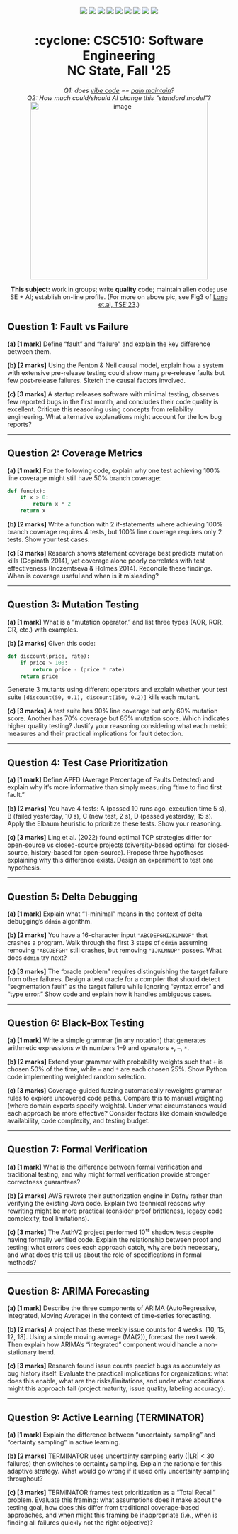 <p align="center">
  <a href="https://github.com/txt/se25fall/blob/main/README.md#top"><img src="https://img.shields.io/badge/Home-%23ff5733?style=flat-square&logo=home&logoColor=white" /></a>
  <a href="/docs/syllabus.md#top"><img src="https://img.shields.io/badge/Syllabus-%230055ff?style=flat-square&logo=openai&logoColor=white" /></a>
  <a href="https://docs.google.com/spreadsheets/d/1E7H6IiFEV0WIooE1biPB7VVrdaEtBh6yXC-2nrwPKCY/edit?gid=0#gid=0"><img src="https://img.shields.io/badge/Teams1-%23ffd700?style=flat-square&logo=users&logoColor=white" /></a>
  <a href="https://docs.google.com/spreadsheets/d/1i0fNqKea0LzqmB-h8gtOrnF0MM-qt560goU4QkRw8BA/edit?usp=sharing"><img src="https://img.shields.io/badge/Teams2-%23ffcc00?style=flat-square&logo=users&logoColor=white" /></a>
  <a href="https://moodle-courses2527.wolfware.ncsu.edu/course/view.php?id=4690&bp=s"><img src="https://img.shields.io/badge/One-%23dc143c?style=flat-square&logo=moodle&logoColor=white" /></a>
  <a href="https://moodle-courses2527.wolfware.ncsu.edu/course/view.php?id=4691&bp=s"><img src="https://img.shields.io/badge/Two-%23b22222?style=flat-square&logo=moodle&logoColor=white" /></a>
  <a href="https://discord.gg/YnAw7uZxAD"><img src="https://img.shields.io/badge/Chat-%23008080?style=flat-square&logo=discord&logoColor=white" /></a>
  <a href="https://ncsu.hosted.panopto.com/Panopto/Pages/Sessions/List.aspx?folderID=7b1bbb56-937c-42a1-96b4-b33e0134710f"><img src="https://img.shields.io/badge/Vids-%23ffa500?style=flat-square&logo=youtube&logoColor=white" /></a>
  <a href="/LICENSE.md"><img src="https://img.shields.io/badge/©%20timm%202025-%234b4b4b?style=flat-square&logoColor=white" /></a></p>
<h1 align="center">:cyclone: CSC510: Software Engineering<br>NC State, Fall '25</h1>
<p align="center"><em>Q1: does <a href="https://x.com/karpathy/status/1886192184808149383?lang=en">vibe code</a> == <a href="https://docs.google.com/presentation/d/1O6fZa0MbuNPVfbQV0eENzuYL-2YdIr-LRawhC92gSJE/present?slide=2">pain maintain</a>?</em><br>
<em> Q2: How much could/should AI change this "standard model"?</em><br>
<img width="400" alt="image" src="https://github.com/user-attachments/assets/acde700e-1d4d-4002-94a2-1d8aa08914e2"></p>
<p align="center"><b>This subject:</b> work in groups; write <b>quality</b> code;
maintain alien code; use SE + AI; establish on-line profile.
(For more on above pic, see Fig3 of <a href="https://doi.org/10.1109/TSE.2023.3339383">Long et.al, TSE'23</a>.)</p>



## **Question 1: Fault vs Failure**

**(a) [1 mark]**
Define “fault” and “failure” and explain the key difference between them.

**(b) [2 marks]**
Using the Fenton & Neil causal model, explain how a system with extensive pre-release testing could show many pre-release faults but few post-release failures. Sketch the causal factors involved.

**(c) [3 marks]**
A startup releases software with minimal testing, observes few reported bugs in the first month, and concludes their code quality is excellent. Critique this reasoning using concepts from reliability engineering. What alternative explanations might account for the low bug reports? 

---

## **Question 2: Coverage Metrics**

**(a) [1 mark]**
For the following code, explain why one test achieving 100% line coverage might still have 50% branch coverage:

```python
def func(x):
    if x > 0:
        return x * 2
    return x
```

**(b) [2 marks]**
Write a function with 2 if-statements where achieving 100% branch coverage requires 4 tests, but 100% line coverage requires only 2 tests. Show your test cases.

**(c) [3 marks]**
Research shows statement coverage best predicts mutation kills (Gopinath 2014), yet coverage alone poorly correlates with test effectiveness (Inozemtseva & Holmes 2014). Reconcile these findings. When is coverage useful and when is it misleading? 

---

## **Question 3: Mutation Testing**

**(a) [1 mark]**
What is a “mutation operator,” and list three types (AOR, ROR, CR, etc.) with examples.

**(b) [2 marks]**
Given this code:

```python
def discount(price, rate):
    if price > 100:
        return price - (price * rate)
    return price
```

Generate 3 mutants using different operators and explain whether your test suite `[discount(50, 0.1), discount(150, 0.2)]` kills each mutant.

**(c) [3 marks]**
A test suite has 90% line coverage but only 60% mutation score. Another has 70% coverage but 85% mutation score. Which indicates higher quality testing? Justify your reasoning considering what each metric measures and their practical implications for fault detection. 

---

## **Question 4: Test Case Prioritization**

**(a) [1 mark]**
Define APFD (Average Percentage of Faults Detected) and explain why it’s more informative than simply measuring “time to find first fault.”

**(b) [2 marks]**
You have 4 tests: A (passed 10 runs ago, execution time 5 s), B (failed yesterday, 10 s), C (new test, 2 s), D (passed yesterday, 15 s). Apply the Elbaum heuristic to prioritize these tests. Show your reasoning.

**(c) [3 marks]**
Ling et al. (2022) found optimal TCP strategies differ for open-source vs closed-source projects (diversity-based optimal for closed-source, history-based for open-source). Propose three hypotheses explaining why this difference exists. Design an experiment to test one hypothesis. 

---

## **Question 5: Delta Debugging**

**(a) [1 mark]**
Explain what “1-minimal” means in the context of delta debugging’s `ddmin` algorithm.

**(b) [2 marks]**
You have a 16-character input `"ABCDEFGHIJKLMNOP"` that crashes a program. Walk through the first 3 steps of `ddmin` assuming removing `"ABCDEFGH"` still crashes, but removing `"IJKLMNOP"` passes. What does `ddmin` try next?

**(c) [3 marks]**
The “oracle problem” requires distinguishing the target failure from other failures. Design a test oracle for a compiler that should detect “segmentation fault” as the target failure while ignoring “syntax error” and “type error.” Show code and explain how it handles ambiguous cases. 

---

## **Question 6: Black-Box Testing**

**(a) [1 mark]**
Write a simple grammar (in any notation) that generates arithmetic expressions with numbers 1–9 and operators `+`, `–`, `*`.

**(b) [2 marks]**
Extend your grammar with probability weights such that `+` is chosen 50% of the time, while `–` and `*` are each chosen 25%. Show Python code implementing weighted random selection.

**(c) [3 marks]**
Coverage-guided fuzzing automatically reweights grammar rules to explore uncovered code paths. Compare this to manual weighting (where domain experts specify weights). Under what circumstances would each approach be more effective? Consider factors like domain knowledge availability, code complexity, and testing budget. 

---

## **Question 7: Formal Verification**

**(a) [1 mark]**
What is the difference between formal verification and traditional testing, and why might formal verification provide stronger correctness guarantees?

**(b) [2 marks]**
AWS rewrote their authorization engine in Dafny rather than verifying the existing Java code. Explain two technical reasons why rewriting might be more practical (consider proof brittleness, legacy code complexity, tool limitations).

**(c) [3 marks]**
The AuthV2 project performed 10¹⁵ shadow tests despite having formally verified code. Explain the relationship between proof and testing: what errors does each approach catch, why are both necessary, and what does this tell us about the role of specifications in formal methods? 

---

## **Question 8: ARIMA Forecasting**

**(a) [1 mark]**
Describe the three components of ARIMA (AutoRegressive, Integrated, Moving Average) in the context of time-series forecasting.

**(b) [2 marks]**
A project has these weekly issue counts for 4 weeks: [10, 15, 12, 18]. Using a simple moving average (MA(2)), forecast the next week. Then explain how ARIMA’s “integrated” component would handle a non-stationary trend.

**(c) [3 marks]**
Research found issue counts predict bugs as accurately as bug history itself. Evaluate the practical implications for organizations: what does this enable, what are the risks/limitations, and under what conditions might this approach fail (project maturity, issue quality, labeling accuracy). 

---

## **Question 9: Active Learning (TERMINATOR)**

**(a) [1 mark]**
Explain the difference between “uncertainty sampling” and “certainty sampling” in active learning.

**(b) [2 marks]**
TERMINATOR uses uncertainty sampling early (|LR| < 30 failures) then switches to certainty sampling. Explain the rationale for this adaptive strategy. What would go wrong if it used only uncertainty sampling throughout?

**(c) [3 marks]**
TERMINATOR frames test prioritization as a “Total Recall” problem. Evaluate this framing: what assumptions does it make about the testing goal, how does this differ from traditional coverage-based approaches, and when might this framing be inappropriate (i.e., when is finding all failures quickly not the right objective)? 

